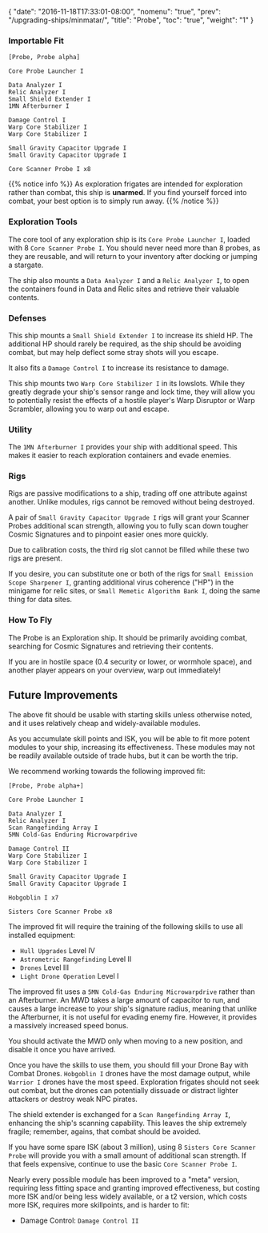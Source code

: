 {
  "date": "2016-11-18T17:33:01-08:00",
  "nomenu": "true",
  "prev": "/upgrading-ships/minmatar/",
  "title": "Probe",
  "toc": "true",
  "weight": "1"
}

### Importable Fit
    [Probe, Probe alpha]

    Core Probe Launcher I
    
    Data Analyzer I
    Relic Analyzer I
    Small Shield Extender I
    1MN Afterburner I

    Damage Control I
    Warp Core Stabilizer I
    Warp Core Stabilizer I

    Small Gravity Capacitor Upgrade I
    Small Gravity Capacitor Upgrade I
    
    Core Scanner Probe I x8

{{% notice info %}}
As exploration frigates are intended for exploration rather than combat, this ship is **unarmed**.
If you find yourself forced into combat, your best option is to simply run away.
{{% /notice %}}

### Exploration Tools

The core tool of any exploration ship is its `Core Probe Launcher I`,
loaded with 8 `Core Scanner Probe I`.  You should never need more than 8 probes,
as they are reusable, and will return to your inventory after docking or jumping a stargate.

The ship also mounts a `Data Analyzer I` and a `Relic Analyzer I`, to open the
containers found in Data and Relic sites and retrieve their valuable contents.

### Defenses

This ship mounts a `Small Shield Extender I` to increase its shield HP.
The additional HP should rarely be required, as the ship should be avoiding combat,
but may help deflect some stray shots will you escape.

It also fits a `Damage Control I` to increase its resistance to damage.

This ship mounts two `Warp Core Stabilizer I` in its lowslots.  While they greatly
degrade your ship's sensor range and lock time, they will allow you to potentially
resist the effects of a hostile player's Warp Disruptor or Warp Scrambler, allowing
you to warp out and escape.

### Utility

The `1MN Afterburner I` provides your ship with additional speed. This makes it easier to
reach exploration containers and evade enemies.

### Rigs

Rigs are passive modifications to a ship, trading off one attribute against another.
Unlike modules, rigs cannot be removed without being destroyed.

A pair of `Small Gravity Capacitor Upgrade I` rigs will grant your Scanner Probes
additional scan strength, allowing you to fully scan down tougher Cosmic Signatures
and to pinpoint easier ones more quickly.

Due to calibration costs, the third rig slot cannot be filled while these two rigs are present.

If you desire, you can substitute one or both of the rigs for `Small Emission Scope Sharpener I`,
granting additional virus coherence ("HP") in the minigame for relic sites,
or `Small Memetic Algorithm Bank I`, doing the same thing for data sites.

### How To Fly

The Probe is an Exploration ship.  It should be primarily avoiding combat,
searching for Cosmic Signatures and retrieving their contents.

If you are in hostile space (0.4 security or lower, or wormhole space),
and another player appears on your overview, warp out immediately!

## Future Improvements

The above fit should be usable with starting skills unless otherwise noted,
and it uses relatively cheap and widely-available modules.  

As you accumulate skill points and ISK, you will be able to fit more potent
modules to your ship, increasing its effectiveness.  These modules may not be
readily available outside of trade hubs, but it can be worth the trip.

We recommend working towards the following improved fit:

    [Probe, Probe alpha+]

    Core Probe Launcher I
    
    Data Analyzer I
    Relic Analyzer I
    Scan Rangefinding Array I
    5MN Cold-Gas Enduring Microwarpdrive

    Damage Control II
    Warp Core Stabilizer I
    Warp Core Stabilizer I

    Small Gravity Capacitor Upgrade I
    Small Gravity Capacitor Upgrade I
	
    Hobgoblin I x7
    
    Sisters Core Scanner Probe x8

The improved fit will require the training of the following skills to use all installed equipment:

* `Hull Upgrades` Level IV
* `Astrometric Rangefinding` Level II
* `Drones` Level III
* `Light Drone Operation` Level I

The improved fit uses a `5MN Cold-Gas Enduring Microwarpdrive` rather than an Afterburner.
An MWD takes a large amount of capacitor to run, 
and causes a large increase to your ship's signature radius,
meaning that unlike the Afterburner, it is not useful for evading enemy fire.
However, it provides a massively increased speed bonus.

You should activate the MWD only when moving to a new position,
and disable it once you have arrived.

Once you have the skills to use them, you should fill your Drone Bay with Combat Drones.
`Hobgoblin I` drones have the most damage output, while `Warrior I` drones have the most speed.
Exploration frigates should not seek out combat, but the drones can potentially
dissuade or distract lighter attackers or destroy weak NPC pirates.

The shield extender is exchanged for a `Scan Rangefinding Array I`, 
enhancing the ship's scanning capability.  This leaves the ship extremely fragile;
remember, agains, that combat should be avoided.

If you have some spare ISK (about 3 million), using 8 `Sisters Core Scanner Probe` will provide you
with a small amount of additional scan strength.  If that feels expensive,
continue to use the basic `Core Scanner Probe I`.

Nearly every possible module has been improved to a "meta" version, requiring less fitting space
and granting improved effectiveness, but costing more ISK and/or being less widely available,
or a t2 version, which costs more ISK, requires more skillpoints, and is harder to fit:

 * Damage Control: `Damage Control II`

